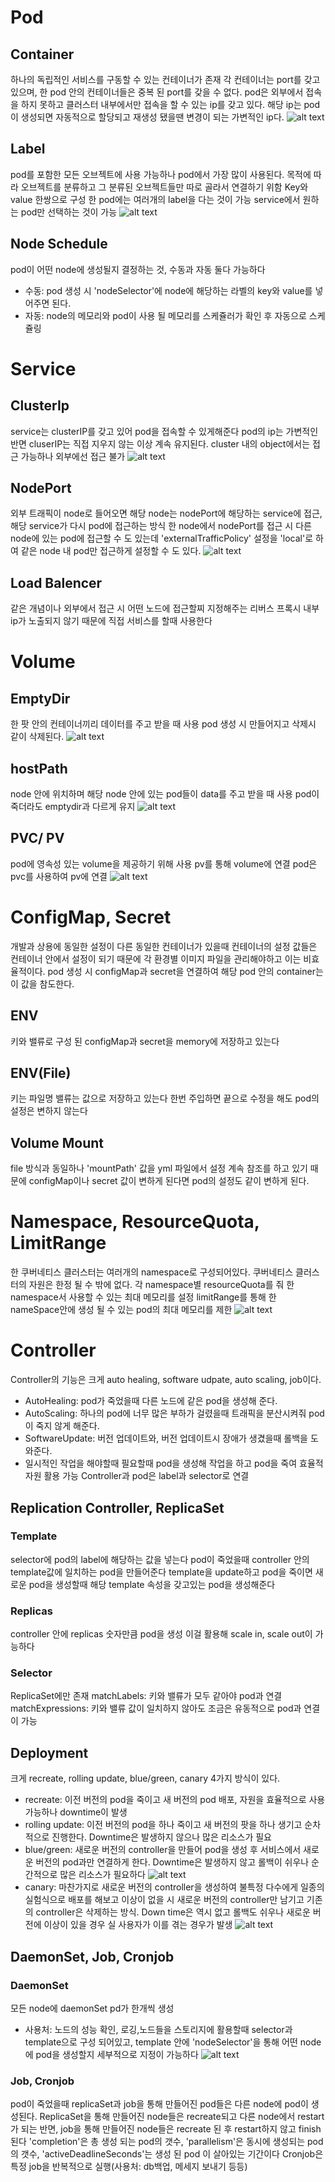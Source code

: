 # Pod

## Container
하나의 독립적인 서비스를 구동할 수 있는 컨테이너가 존재
각 컨테이너는 port를 갖고 있으며, 한 pod 안의 컨테이너들은 중복 된 port를 갖을 수 없다.
pod은 외부에서 접속을 하지 못하고 클러스터 내부에서만 접속을 할 수 있는 ip를 갖고 있다.
해당 ip는 pod이 생성되면 자동적으로 할당되고 재생성 됐을땐 변경이 되는 가변적인 ip다.
![alt text](https://d33wubrfki0l68.cloudfront.net/fe03f68d8ede9815184852ca2a4fd30325e5d15a/98064/docs/tutorials/kubernetes-basics/public/images/module_03_pods.svg)

## Label
pod를 포함한 모든 오브젝트에 사용 가능하나 pod에서 가장 많이 사용된다.
목적에 따라 오브젝트를 분류하고 그 분류된 오브젝트들만 따로 골라서 연결하기 위함
Key와 value 한쌍으로 구성
한 pod에는 여러개의 label을 다는 것이 가능
service에서 원하는 pod만 선택하는 것이 가능
![alt text](https://theithollow.com/wp-content/uploads/2019/01/image-13-1024x436.png)

## Node Schedule
pod이 어떤 node에 생성될지 결정하는 것, 수동과 자동 둘다 가능하다
* 수동: pod 생성 시 'nodeSelector'에 node에 해당하는 라벨의 key와 value를 넣어주면 된다.
* 자동: node의 메모리와 pod이 사용 될 메모리를 스케쥴러가 확인 후 자동으로 스케쥴링



# Service

## ClusterIp
service는 clusterIP를 갖고 있어 pod을 접속할 수 있게해준다
pod의 ip는 가변적인 반면 cluserIP는 직접 지우지 않는 이상 계속 유지된다.
cluster 내의 object에서는 접근 가능하나 외부에선 접근 불가
![alt text](https://i2.wp.com/www.docker.com/blog/wp-content/uploads/2019/09/Kubernetes-ClusterIP-Service-1.png?ssl=1)

## NodePort
외부 트래픽이 node로 들어오면 해당 node는 nodePort에 해당하는 service에 접근, 해당 service가 다시 pod에 접근하는 방식
한 node에서 nodePort를 접근 시 다른 node에 있는 pod에 접근할 수 도 있는데 'externalTrafficPolicy' 설정을 'local'로 하여 같은 node 내 pod만 접근하게 설정할 수 도 있다.
![alt text](https://blog.leocat.kr/assets/img/2019-08-22-translation-kubernetes-nodeport-vs-loadbalancer-vs-ingress2.png)

## Load Balencer
같은 개념이나 외부에서 접근 시 어떤 노드에 접근할찌 지정해주는 리버스 프록시
내부 ip가 노출되지 않기 때문에 직접 서비스를 할때 사용한다



# Volume

## EmptyDir
한 팟 안의 컨테이너끼리 데이터를 주고 받을 때 사용
pod 생성 시 만들어지고 삭제시 같이 삭제된다.
![alt text](https://media.vlpt.us/images/bonjaski0989/post/5a1dc700-612c-4a8a-96e7-932f2eda834e/image.png)

## hostPath
node 안에 위치하며 해당 node 안에 있는 pod들이 data를 주고 받을 때 사용
pod이 죽더라도 emptydir과 다르게 유지
![alt text](https://media.vlpt.us/images/bonjaski0989/post/eb437e7c-1528-4160-adeb-21231a801901/image.png)

## PVC/ PV
pod에 영속성 있는 volume을 제공하기 위해 사용
pv를 통해 volume에 연결
pod은 pvc를 사용하여 pv에 연결
![alt text](https://blog.kakaocdn.net/dn/YOZDW/btqAThTUuuc/gxotlwVPJAR0e83v5lzMXk/img.png)



# ConfigMap, Secret
개발과 상용에 동일한 설정이 다른 동일한 컨테이너가 있을때 컨테이너의 설정 값들은 컨테이너 안에서 설정이 되기 때문에 각 환경별 이미지 파일을 관리해야하고 이는 비효율적이다.
pod 생성 시 configMap과 secret을 연결하여 해당 pod 안의 container는 이 값을 참도한다.

## ENV
키와 밸류로 구성 된 configMap과 secret을 memory에 저장하고 있는다

## ENV(File)
키는 파일명 밸류는 값으로 저장하고 있는다
한번 주입하면 끝으로 수정을 해도 pod의 설정은 변하지 않는다

## Volume Mount
file 방식과 동일하나 'mountPath' 값을 yml 파일에서 설정
계속 참조를 하고 있기 때문에 configMap이나 secret 값이 변하게 된다면 pod의 설정도 같이 변하게 된다.



# Namespace, ResourceQuota, LimitRange
한 쿠버네티스 클러스터는 여러개의 namespace로 구성되어있다.
쿠버네티스 클러스터의 자원은 한정 될 수 밖에 없다.
각 namespace별 resourceQuota를 줘 한 namespace서 사용할 수 있는 최대 메모리를 설정
limitRange를 통해 한 nameSpace안에 생성 될 수 있는 pod의 최대 메모리를 제한
![alt text](https://blog.kakaocdn.net/dn/bB8rDG/btqCGP2rmLs/2Tjl4UZbONv7xrOp64quAk/img.png)



# Controller
Controller의 기능은 크게 auto healing, software udpate, auto scaling, job이다.
* AutoHealing: pod가 죽었을때 다른 노드에 같은 pod을 생성해 준다.
* AutoScaling: 하나의 pod에 너무 많은 부하가 걸렸을때 트래픽을 분산시켜줘 pod이 죽지 않게 해준다.
* SoftwareUpdate: 버전 업데이트와, 버전 업데이트시 장애가 생겼을때 롤백을 도와준다.
* 일시적인 작업을 해야할때 필요할때 pod을 생성해 작업을 하고 pod을 죽여 효율적 자원 활용 가능
Controller과 pod은 label과 selector로 연결


## Replication Controller, ReplicaSet

### Template
selector에 pod의 label에 해당하는 값을 넣는다
pod이 죽었을때 controller 안의 template값에 일치하는 pod을 만들어준다
template을 update하고 pod을 죽이면 새로운 pod을 생성할때 해당 template 속성을 갖고있는 pod을 생성해준다

### Replicas
controller 안에 replicas 숫자만큼 pod을 생성
이걸 활용해 scale in, scale out이 가능하다

### Selector
ReplicaSet에만 존재
matchLabels: 키와 밸류가 모두 같아야 pod과 연결
matchExpressions: 키와 밸류 값이 일치하지 않아도 조금은 유동적으로 pod과 연결이 가능


## Deployment
크게 recreate, rolling update, blue/green, canary 4가지 방식이 있다.
* recreate: 이전 버전의 pod을 죽이고 새 버전의 pod 배포, 자원을 효율적으로 사용 가능하나 downtime이 발생
* rolling update: 이전 버전의 pod을 하나 죽이고 새 버전의 팟을 하나 생기고 순차적으로 진행한다. Downtime은 발생하지 않으나 많은 리소스가 필요
* blue/green: 새로운 버전의 controller을 만들어 pod을 생성 후 서비스에서 새로운 버전의 pod과만 연결하게 한다. Downtime은 발생하지 않고 롤백이 쉬우나 순간적으로 많은 리소스가 필요하다
![alt text](https://blog.nillsf.com/wp-content/uploads/2019/11/image-15-566x410.png)
* canary: 마찬가지로 새로운 버전의 controller을 생성하여 불특정 다수에게 일종의 실험식으로 배포를 해보고 이상이 없을 시 새로운 버전의 controller만 남기고 기존의 controller은 삭제하는 방식. Down time은 역시 없고 롤백도 쉬우나 새로운 버전에 이상이 있을 경우 실 사용자가 이를 겪는 경우가 발생
![alt text](https://files.helpdocs.io/kw8ldg1itf/articles/325x7awntc/1616629921936/image.png)


## DaemonSet, Job, Cronjob

### DaemonSet
모든 node에 daemonSet pd가 한개씩 생성
* 사용처: 노드의 성능 확인, 로깅,노드들을 스토리지에 활용할때 
selector과 template으로 구성 되어있고, template 안에 'nodeSelector'을 통해 어떤 node에 pod을 생성할지 세부적으로 지정이 가능하다
![alt text](https://blog.kakaocdn.net/dn/bQKGpI/btqFGMvG7q1/pUxRazZS0Uz9urUwnnMHJK/img.png)

### Job, Cronjob
pod이 죽었을때 replicaSet과 job을 통해 만들어진 pod들은 다른 node에 pod이 생성된다.
ReplicaSet을 통해 만들어진 node들은 recreate되고 다른 node에서 restart가 되는 반면, job을 통해 만들어진 node들은 recreate 된 후 restart하지 않고 finish 된다
'completion'은 총 생성 되는 pod의 갯수, 'parallelism'은 동시에 생성되는 pod의 갯수, 'activeDeadlineSeconds'는 생성 된 pod 이 살아있는 기간이다 
Cronjob은 특정 job을 반복적으로 실행(사용처: db백업, 메세지 보내기 등등)